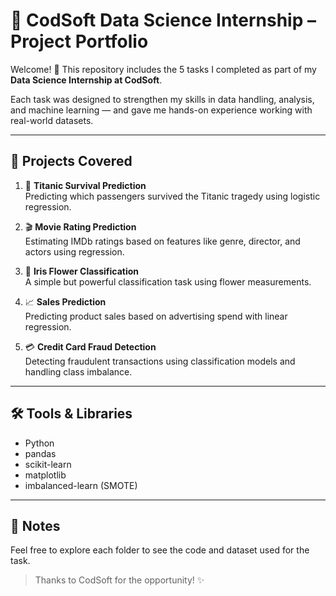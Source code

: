# 🚀 CodSoft Data Science Internship – Project Portfolio

Welcome! 👋 This repository includes the 5 tasks I completed as part of my **Data Science Internship at CodSoft**.

Each task was designed to strengthen my skills in data handling, analysis, and machine learning — and gave me hands-on experience working with real-world datasets.

---

## 📌 Projects Covered

1. 🎯 **Titanic Survival Prediction**  
   Predicting which passengers survived the Titanic tragedy using logistic regression.

2. 🎬 **Movie Rating Prediction**  
   Estimating IMDb ratings based on features like genre, director, and actors using regression.

3. 🌸 **Iris Flower Classification**  
   A simple but powerful classification task using flower measurements.

4. 📈 **Sales Prediction**  
   Predicting product sales based on advertising spend with linear regression.

5. 💳 **Credit Card Fraud Detection**  
   Detecting fraudulent transactions using classification models and handling class imbalance.

---

## 🛠 Tools & Libraries

- Python
- pandas
- scikit-learn
- matplotlib
- imbalanced-learn (SMOTE)
  
---

## 📢 Notes

Feel free to explore each folder to see the code and dataset used for the task.

> Thanks to CodSoft for the opportunity! ✨  
